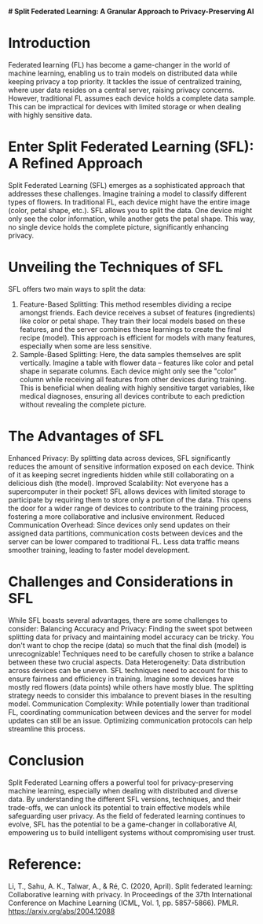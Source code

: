 
**# Split Federated Learning: A Granular Approach to Privacy-Preserving AI**
# Introduction
Federated learning (FL) has become a game-changer in the world of machine learning, enabling us to train models on distributed data while keeping privacy a top priority. It tackles the issue of centralized training, where user data resides on a central server, raising privacy concerns. However, traditional FL assumes each device holds a complete data sample. This can be impractical for devices with limited storage or when dealing with highly sensitive data.
# Enter Split Federated Learning (SFL): A Refined Approach
Split Federated Learning (SFL) emerges as a sophisticated approach that addresses these challenges. Imagine training a model to classify different types of flowers. In traditional FL, each device might have the entire image (color, petal shape, etc.). SFL allows you to split the data. One device might only see the color information, while another gets the petal shape. This way, no single device holds the complete picture, significantly enhancing privacy.
# Unveiling the Techniques of SFL
SFL offers two main ways to split the data:
1. Feature-Based Splitting: This method resembles dividing a recipe amongst friends. Each device receives a subset of features (ingredients) like color or petal shape. They train their local models based on these features, and the server combines these learnings to create the final recipe (model). This approach is efficient for models with many features, especially when some are less sensitive.
2. Sample-Based Splitting: Here, the data samples themselves are split vertically. Imagine a table with flower data – features like color and petal shape in separate columns. Each device might only see the "color" column while receiving all features from other devices during training. This is beneficial when dealing with highly sensitive target variables, like medical diagnoses, ensuring all devices contribute to each prediction without revealing the complete picture.
# The Advantages of SFL
Enhanced Privacy: By splitting data across devices, SFL significantly reduces the amount of sensitive information exposed on each device. Think of it as keeping secret ingredients hidden while still collaborating on a delicious dish (the model).
Improved Scalability: Not everyone has a supercomputer in their pocket! SFL allows devices with limited storage to participate by requiring them to store only a portion of the data. This opens the door for a wider range of devices to contribute to the training process, fostering a more collaborative and inclusive environment.
Reduced Communication Overhead: Since devices only send updates on their assigned data partitions, communication costs between devices and the server can be lower compared to traditional FL. Less data traffic means smoother training, leading to faster model development.
# Challenges and Considerations in SFL
While SFL boasts several advantages, there are some challenges to consider:
Balancing Accuracy and Privacy: Finding the sweet spot between splitting data for privacy and maintaining model accuracy can be tricky. You don't want to chop the recipe (data) so much that the final dish (model) is unrecognizable! Techniques need to be carefully chosen to strike a balance between these two crucial aspects.
Data Heterogeneity: Data distribution across devices can be uneven. SFL techniques need to account for this to ensure fairness and efficiency in training. Imagine some devices have mostly red flowers (data points) while others have mostly blue. The splitting strategy needs to consider this imbalance to prevent biases in the resulting model.
Communication Complexity: While potentially lower than traditional FL, coordinating communication between devices and the server for model updates can still be an issue. Optimizing communication protocols can help streamline this process.
# Conclusion
Split Federated Learning offers a powerful tool for privacy-preserving machine learning, especially when dealing with distributed and diverse data. By understanding the different SFL versions, techniques, and their trade-offs, we can unlock its potential to train effective models while safeguarding user privacy. As the field of federated learning continues to evolve, SFL has the potential to be a game-changer in collaborative AI, empowering us to build intelligent systems without compromising user trust.
# Reference:
Li, T., Sahu, A. K., Talwar, A., & Ré, C. (2020, April). Split federated learning: Collaborative learning with privacy. In Proceedings of the 37th International Conference on Machine Learning (ICML, Vol. 1, pp. 5857-5866). PMLR. https://arxiv.org/abs/2004.12088




